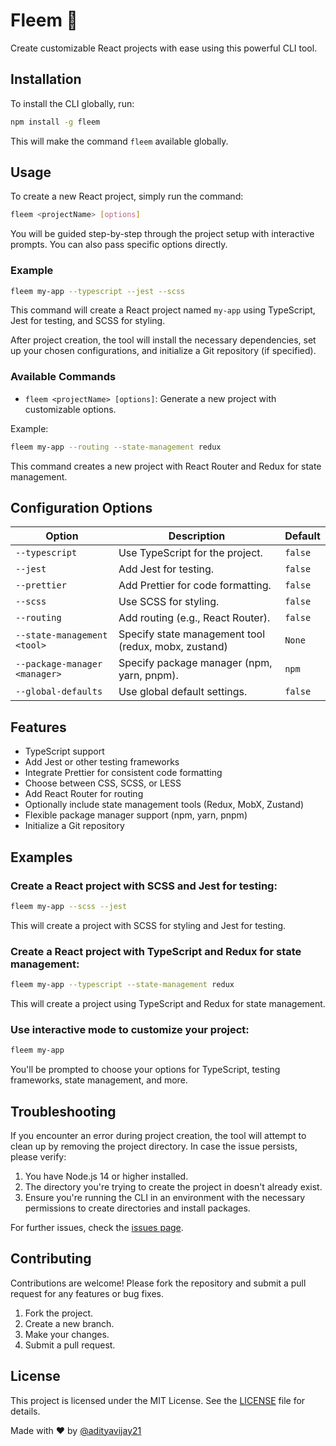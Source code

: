 # Fleem 🚀

Create customizable React projects with ease using this powerful CLI tool.

## Installation

To install the CLI globally, run:

```bash
npm install -g fleem
```

This will make the command `fleem` available globally.

## Usage

To create a new React project, simply run the command:

```bash
fleem <projectName> [options]
```

You will be guided step-by-step through the project setup with interactive prompts. You can also pass specific options directly.

### Example

```bash
fleem my-app --typescript --jest --scss
```

This command will create a React project named `my-app` using TypeScript, Jest for testing, and SCSS for styling.

After project creation, the tool will install the necessary dependencies, set up your chosen configurations, and initialize a Git repository (if specified).

### Available Commands

- `fleem <projectName> [options]`: Generate a new project with customizable options.

Example:

```bash
fleem my-app --routing --state-management redux
```

This command creates a new project with React Router and Redux for state management.

## Configuration Options

| Option                     | Description                                        | Default       |
|-----------------------------|----------------------------------------------------|---------------|
| `--typescript`              | Use TypeScript for the project.                    | `false`       |
| `--jest`                    | Add Jest for testing.                              | `false`       |
| `--prettier`                | Add Prettier for code formatting.                  | `false`       |
| `--scss`                    | Use SCSS for styling.                              | `false`       |
| `--routing`                 | Add routing (e.g., React Router).                  | `false`       |
| `--state-management <tool>` | Specify state management tool (redux, mobx, zustand)| `None`        |
| `--package-manager <manager>`| Specify package manager (npm, yarn, pnpm).         | `npm`         |
| `--global-defaults`         | Use global default settings.                       | `false`       |

## Features

- TypeScript support
- Add Jest or other testing frameworks
- Integrate Prettier for consistent code formatting
- Choose between CSS, SCSS, or LESS
- Add React Router for routing
- Optionally include state management tools (Redux, MobX, Zustand)
- Flexible package manager support (npm, yarn, pnpm)
- Initialize a Git repository

## Examples

### Create a React project with SCSS and Jest for testing:

```bash
fleem my-app --scss --jest
```

This will create a project with SCSS for styling and Jest for testing.

### Create a React project with TypeScript and Redux for state management:

```bash
fleem my-app --typescript --state-management redux
```

This will create a project using TypeScript and Redux for state management.

### Use interactive mode to customize your project:

```bash
fleem my-app
```

You'll be prompted to choose your options for TypeScript, testing frameworks, state management, and more.

## Troubleshooting

If you encounter an error during project creation, the tool will attempt to clean up by removing the project directory. In case the issue persists, please verify:
1. You have Node.js 14 or higher installed.
2. The directory you're trying to create the project in doesn't already exist.
3. Ensure you're running the CLI in an environment with the necessary permissions to create directories and install packages.

For further issues, check the [issues page](https://github.com/kiriotheo/fleem/issues).

## Contributing

Contributions are welcome! Please fork the repository and submit a pull request for any features or bug fixes.

1. Fork the project.
2. Create a new branch.
3. Make your changes.
4. Submit a pull request.

## License

This project is licensed under the MIT License. See the [LICENSE](LICENSE) file for details.



Made with ❤️ by [@adityavijay21](https://github.com/adityavijay21)